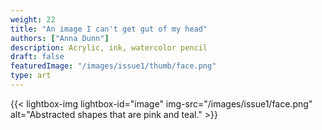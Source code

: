 ```yaml
---
weight: 22
title: "An image I can't get gut of my head"
authors: ["Anna Dunn"]
description: Acrylic, ink, watercolor pencil
draft: false
featuredImage: "/images/issue1/thumb/face.png"
type: art
---
```


{{< lightbox-img lightbox-id="image" img-src="/images/issue1/face.png" alt="Abstracted shapes that are pink and teal." >}}